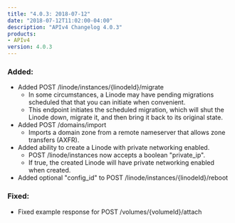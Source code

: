 ```yaml
---
title: "4.0.3: 2018-07-12"
date: "2018-07-12T11:02:00-04:00"
description: "APIv4 Changelog 4.0.3"
products:
- APIv4
version: 4.0.3
---
```

### Added:
* Added POST /linode/instances/{linodeId}/migrate
  * In some circumstances, a Linode may have pending migrations scheduled that that you can initiate when convenient.
  * This endpoint initiates the scheduled migration, which will shut the Linode down, migrate it, and then bring it back to its original state.
* Added POST /domains/import
  * Imports a domain zone from a remote nameserver that allows zone transfers (AXFR).
* Added ability to create a Linode with private networking enabled.
  * POST /linode/instances now accepts a boolean "private_ip".
  * If true, the created Linode will have private networking enabled when created.
* Added optional "config_id" to POST /linode/instances/{linodeId}/reboot

### Fixed:
* Fixed example response for POST /volumes/{volumeId}/attach
